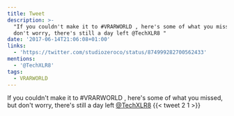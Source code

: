 ```yaml
---
title: Tweet
description: >-
  "If you couldn't make it to #VRARWORLD , here's some of what you missed, but
  don't worry, there's still a day left @TechXLR8 "
date: '2017-06-14T21:06:08+01:00'
links:
  - 'https://twitter.com/studiozeroco/status/874999282700562433'
mentions:
  - '@TechXLR8'
tags:
  - VRARWORLD
---
```

If you couldn't make it to #VRARWORLD , here's some of what you missed, but don't worry, there's still a day left [@TechXLR8](https://twitter.com/@TechXLR8) 
      {{< tweet 2 1 >}}
    
